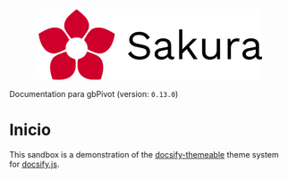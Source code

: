 <div style="text-align: center;">
  <img alt="gbPivot" id="readme-logo" src="images/logotipo.png" width="400" />
</div>

<p id="lang-ver">Documentation para gbPivot (version: <code>0.13.0</code>)</p>

# Inicio

This sandbox is a demonstration of the [docsify-themeable](https://jhildenbiddle.github.io/docsify-themeable/) theme system for [docsify.js](https://docsify.js.org/). 

